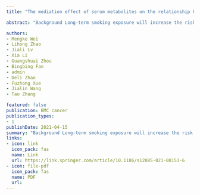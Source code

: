 ```yaml
---
title: "The mediation effect of serum metabolites on the relationship between long-term smoking exposure and esophageal squamous cell carcinoma"

abstract: "Background Long-term smoking exposure will increase the risk of esophageal squamous cell carcinoma (ESCC), whereas the mechanism is still unclear. We conducted a cross-sectional study to explore whether serum metabolites mediate the occurrence of ESCC caused by cigarette smoking. Methods Serum metabolic profiles and lifestyle information of 464 participants were analyzed. Multiple logistic regression was used to estimate adjusted odds ratios (ORs) and 95% confidence intervals (CIs) of smoking exposure to ESCC risk. High-dimensional mediation analysis and univariate mediation analysis were performed to screen potential intermediate metabolites of smoking exposure for ESCC. Results Ever smoking was associated with a 3.11-fold increase of ESCC risk (OR = 3.11, 95% CI 1.63–6.05), and for each …"

authors:
- Mengke Wei
- Lihong Zhao
- Jiali Lv
- Xia Li
- Guangshuai Zhou
- Bingbing Fan
- admin
- Deli Zhao
- Fuzhong Xue
- Jialin Wang
- Tao Zhang

featured: false
publication: BMC cancer
publication_types:
- 1
publishDate: 2021-04-15
summary: "Background Long-term smoking exposure will increase the risk of esophageal squamous cell carcinoma (ESCC), whereas the mechanism is still unclear. We conducted a cross-sectional study to explore whether serum metabolites mediate the occurrence of ESCC caused by cigarette smoking. Methods Serum metabolic profiles and lifestyle information of 464 participants were analyzed. Multiple logistic regression was used to estimate adjusted odds ratios (ORs) and 95% confidence intervals (CIs) of smoking exposure to ESCC risk. High-dimensional mediation analysis and univariate mediation analysis were performed to screen potential intermediate metabolites of smoking exposure for ESCC. Results Ever smoking was associated with a 3.11-fold increase of ESCC risk (OR = 3.11, 95% CI 1.63–6.05), and for each …"
links:
- icon: link
  icon_pack: fas
  name: Link
  url: https://link.springer.com/article/10.1186/s12885-021-08151-6
- icon: file-pdf
  icon_pack: fas
  name: PDF
  url: 
---
```

